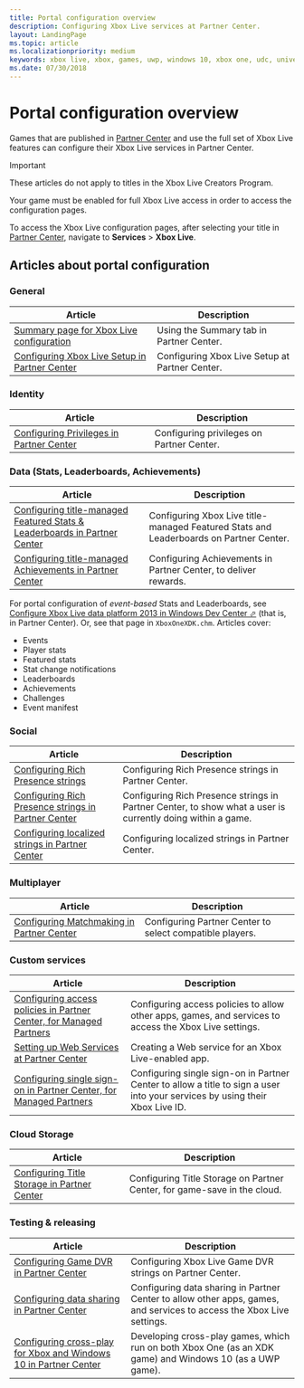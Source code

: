 ```yaml
---
title: Portal configuration overview
description: Configuring Xbox Live services at Partner Center.
layout: LandingPage
ms.topic: article
ms.localizationpriority: medium
keywords: xbox live, xbox, games, uwp, windows 10, xbox one, udc, universal developer center
ms.date: 07/30/2018
---
```


# Portal configuration overview

Games that are published in [Partner Center](https://partner.microsoft.com/dashboard) and use the full set of Xbox Live features can configure their Xbox Live services in Partner Center.

> [!IMPORTANT]
> These articles do not apply to titles in the Xbox Live Creators Program.

Your game must be enabled for full Xbox Live access in order to access the configuration pages.

To access the Xbox Live configuration pages, after selecting your title in [Partner Center](https://partner.microsoft.com/dashboard), navigate to **Services** > **Xbox Live**.


## Articles about portal configuration


### General

| Article | Description |
|---------|-------------|
| [Summary page for Xbox Live configuration](live-portal-summary-tab.md) | Using the Summary tab in Partner Center. |
| [Configuring Xbox Live Setup in Partner Center](live-config-xbl-setup.md) | Configuring Xbox Live Setup at Partner Center. |

### Identity

| Article | Description |
|---------|-------------|
| [Configuring Privileges in Partner Center](../../configure-xbl/dev-center/privileges.md) | Configuring privileges on Partner Center. |


### Data (Stats, Leaderboards, Achievements)

| Article | Description |
|---------|-------------|
| [Configuring title-managed Featured Stats & Leaderboards in Partner Center](../../features/player-data/stats-leaderboards/title-managed/config/live-featured-stats-and-leaderboards.md) | Configuring Xbox Live title-managed Featured Stats and Leaderboards on Partner Center. |
| [Configuring title-managed Achievements in Partner Center](../../features/player-data/achievements/title-managed/config/live-achievements-tm-config.md) | Configuring Achievements in Partner Center, to deliver rewards. |

For portal configuration of _event-based_ Stats and Leaderboards, see <a href="https://developer.microsoft.com/en-us/games/xbox/docs/xdk/dev-center-configure-data-platform-2013" target="_blank">Configure Xbox Live data platform 2013 in Windows Dev Center &#11008;</a> (that is, in Partner Center). Or, see that page in `XboxOneXDK.chm`.  Articles cover:
* Events
* Player stats
* Featured stats
* Stat change notifications
* Leaderboards
* Achievements
* Challenges
* Event manifest


### Social

| Article | Description |
|---------|-------------|
| [Configuring Rich Presence strings](../../features/social/presence/config/live-presence-config.md) | Configuring Rich Presence strings in Partner Center. |
| [Configuring Rich Presence strings in Partner Center](../../features/social/presence/config/live-presence-config2.md) | Configuring Rich Presence strings in Partner Center, to show what a user is currently doing within a game. |
| [Configuring localized strings in Partner Center](../../features/social/localized-strings/live-localized-strings-config.md) | Configuring localized strings in Partner Center. |


### Multiplayer

| Article | Description |
|---------|-------------|
| [Configuring Matchmaking in Partner Center](../../features/multiplayer/matchmaking/config/live-matchmaking-config.md) | Configuring Partner Center to select compatible players. |


### Custom services

| Article | Description |
|---------|-------------|
| [Configuring access policies in Partner Center, for Managed Partners](../../configure-xbl/dev-center/access-policies-udc.md) | Configuring access policies to allow other apps, games, and services to access the Xbox Live settings. 
| [Setting up Web Services at Partner Center](../../configure-xbl/dev-center/web-services.md) | Creating a Web service for an Xbox Live-enabled app. |
| [Configuring single sign-on in Partner Center, for Managed Partners](../../configure-xbl/dev-center/single-sign-on.md) | Configuring single sign-on in Partner Center to allow a title to sign a user into your services by using their Xbox Live ID. |


### Cloud Storage

| Article | Description |
|---------|-------------|
| [Configuring Title Storage in Partner Center](../../features/cloud-storage/title-storage/config/live-title-storage-portal-config.md) | Configuring Title Storage on Partner Center, for game-save in the cloud. |


### Testing & releasing

| Article | Description |
|---------|-------------|
| [Configuring Game DVR in Partner Center](live-game-dvr.md) | Configuring Xbox Live Game DVR strings on Partner Center. |
| [Configuring data sharing in Partner Center](live-data-sharing-udc.md) | Configuring data sharing in Partner Center to allow other apps, games, and services to access the Xbox Live settings. |
| [Configuring cross-play for Xbox and Windows 10 in Partner Center](live-config-cross-play-xbox-win10.md) | Developing cross-play games, which run on both Xbox One (as an XDK game) and Windows 10 (as a UWP game). |
